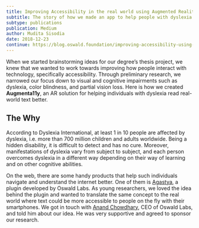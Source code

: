 ```yaml
---
title: Improving Accessibility in the real world using Augmented Reality
subtitle: The story of how we made an app to help people with dyslexia
subtype: publications
publication: Medium
author: Mudita Sisodia
date: 2018-12-23
continue: https://blog.oswald.foundation/improving-accessibility-using-augmented-reality-augmenta11y-f3937e08995f
---
```


When we started brainstorming ideas for our degree’s thesis project, we knew that we wanted to work towards improving how people interact with technology, specifically accessibility. Through preliminary research, we narrowed our focus down to visual and cognitive impairments such as dyslexia, color blindness, and partial vision loss. Here is how we created **Augmenta11y**, an AR solution for helping individuals with dyslexia read real-world text better.

## The Why

According to Dyslexia International, at least 1 in 10 people are affected by dyslexia, i.e. more than 700 million children and adults worldwide. Being a hidden disability, it is difficult to detect and has no cure. Moreover, manifestations of dyslexia vary from subject to subject, and each person overcomes dyslexia in a different way depending on their way of learning and on other cognitive abilities.

On the web, there are some handy products that help such individuals navigate and understand the internet better. One of them is [Agastya](/platform/agastya/), a plugin developed by Oswald Labs. As young researchers, we loved the idea behind the plugin and wanted to translate the same concept to the real world where text could be more accessible to people on the fly with their smartphones. We got in touch with [Anand Chowdhary](/team/anand/), CEO of Oswald Labs, and told him about our idea. He was very supportive and agreed to sponsor our research.